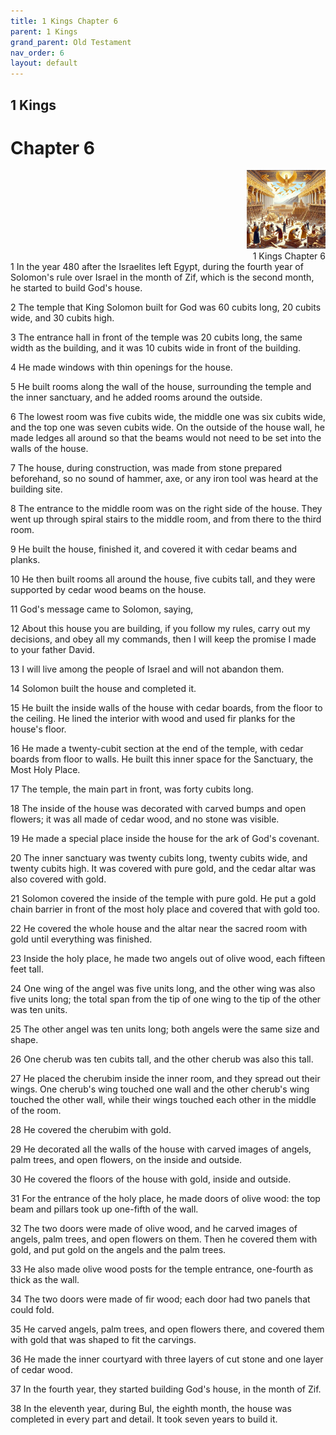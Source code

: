 ```yaml
---
title: 1 Kings Chapter 6
parent: 1 Kings
grand_parent: Old Testament
nav_order: 6
layout: default
---
```


## 1 Kings

# Chapter 6

<div style="clear: both; text-align: right;">
    <img src="/assets/Image/1 Kings/500/6.jpg" alt="1 Kings Chapter 6" class="chapter-image" style="max-width: 25%; height: auto;"/>
    <figcaption style="font-size: 14px;">1 Kings Chapter 6</figcaption>
</div>
1 In the year 480 after the Israelites left Egypt, during the fourth year of Solomon's rule over Israel in the month of Zif, which is the second month, he started to build God's house.

2 The temple that King Solomon built for God was 60 cubits long, 20 cubits wide, and 30 cubits high.

3 The entrance hall in front of the temple was 20 cubits long, the same width as the building, and it was 10 cubits wide in front of the building.

4 He made windows with thin openings for the house.

5 He built rooms along the wall of the house, surrounding the temple and the inner sanctuary, and he added rooms around the outside.

6 The lowest room was five cubits wide, the middle one was six cubits wide, and the top one was seven cubits wide. On the outside of the house wall, he made ledges all around so that the beams would not need to be set into the walls of the house.

7 The house, during construction, was made from stone prepared beforehand, so no sound of hammer, axe, or any iron tool was heard at the building site.

8 The entrance to the middle room was on the right side of the house. They went up through spiral stairs to the middle room, and from there to the third room.

9 He built the house, finished it, and covered it with cedar beams and planks.

10 He then built rooms all around the house, five cubits tall, and they were supported by cedar wood beams on the house.

11 God's message came to Solomon, saying,

12 About this house you are building, if you follow my rules, carry out my decisions, and obey all my commands, then I will keep the promise I made to your father David.

13 I will live among the people of Israel and will not abandon them.

14 Solomon built the house and completed it.

15 He built the inside walls of the house with cedar boards, from the floor to the ceiling. He lined the interior with wood and used fir planks for the house's floor.

16 He made a twenty-cubit section at the end of the temple, with cedar boards from floor to walls. He built this inner space for the Sanctuary, the Most Holy Place.

17 The temple, the main part in front, was forty cubits long.

18 The inside of the house was decorated with carved bumps and open flowers; it was all made of cedar wood, and no stone was visible.

19 He made a special place inside the house for the ark of God's covenant.

20 The inner sanctuary was twenty cubits long, twenty cubits wide, and twenty cubits high. It was covered with pure gold, and the cedar altar was also covered with gold.

21 Solomon covered the inside of the temple with pure gold. He put a gold chain barrier in front of the most holy place and covered that with gold too.

22 He covered the whole house and the altar near the sacred room with gold until everything was finished.

23 Inside the holy place, he made two angels out of olive wood, each fifteen feet tall.

24 One wing of the angel was five units long, and the other wing was also five units long; the total span from the tip of one wing to the tip of the other was ten units.

25 The other angel was ten units long; both angels were the same size and shape.

26 One cherub was ten cubits tall, and the other cherub was also this tall.

27 He placed the cherubim inside the inner room, and they spread out their wings. One cherub's wing touched one wall and the other cherub's wing touched the other wall, while their wings touched each other in the middle of the room.

28 He covered the cherubim with gold.

29 He decorated all the walls of the house with carved images of angels, palm trees, and open flowers, on the inside and outside.

30 He covered the floors of the house with gold, inside and outside.

31 For the entrance of the holy place, he made doors of olive wood: the top beam and pillars took up one-fifth of the wall.

32 The two doors were made of olive wood, and he carved images of angels, palm trees, and open flowers on them. Then he covered them with gold, and put gold on the angels and the palm trees.

33 He also made olive wood posts for the temple entrance, one-fourth as thick as the wall.

34 The two doors were made of fir wood; each door had two panels that could fold.

35 He carved angels, palm trees, and open flowers there, and covered them with gold that was shaped to fit the carvings.

36 He made the inner courtyard with three layers of cut stone and one layer of cedar wood.

37 In the fourth year, they started building God's house, in the month of Zif.

38 In the eleventh year, during Bul, the eighth month, the house was completed in every part and detail. It took seven years to build it.


